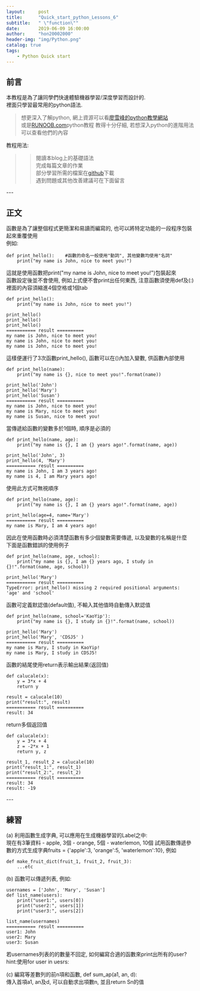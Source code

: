 ```yaml
---
layout:     post
title:      "Quick_start_python_Lessons_6"
subtitle:   " \"function\""
date:       2019-06-09 16:00:00
author:     "hon20002000"
header-img: "img/Python.png"
catalog: true
tags:
    - Python Quick start
---
```


## 前言

本教程是為了讓同學們快速體驗機器學習/深度學習而設計的.  
裡面只學習最常用的python語法.

>想更深入了解python, 網上資源可以看[廖雪峰的python教學網站](https://www.liaoxuefeng.com/wiki/1016959663602400)  
>或是[RUNOOB.com](http://www.runoob.com/python/python-tutorial.html)python教程
>教得十分仔細, 若想深入python的進階用法可以查看他們的內容   

教程用法:  
>>閱讀本blog上的基礎語法  
>>完成每篇文章的作業  
>>部分學習所需的檔案在[github](https://github.com/hon20002000/MacauAIChallenge2019_pythonLessons)下載  
>>遇到問題或其他改善建議可在下面留言


<p id = "build"></p>
---

## 正文

函數是為了讓整個程式更簡潔和易讀而編寫的, 也可以將特定功能的一段程序包裝起來重覆使用  
例如:

    def print_hello():    #函數的命名一般使用"動詞", 其他變數均使用"名詞"
        print("my name is John, nice to meet you!")

這就是使用函數把print("my name is John, nice to meet you!")包裝起來  
函數設定後並不會使用, 例如上式便不會print出任何東西, 注意函數須使用def及(:)  
裡面的內容須縮進4個空格或1個tab  

    def print_hello():
        print("my name is John, nice to meet you!")
    
    print_hello()
    print_hello()
    print_hello()
    =========== result ==========
    my name is John, nice to meet you!
    my name is John, nice to meet you!
    my name is John, nice to meet you!

這樣便運行了3次函數print_hello(), 函數可以在()內加入變數, 供函數內部使用  

    def print_hello(name):
        print("my name is {}, nice to meet you!".format(name))
    
    print_hello('John')
    print_hello('Mary')
    print_hello('Susan')
    =========== result ==========
    my name is John, nice to meet you!
    my name is Mary, nice to meet you!
    my name is Susan, nice to meet you!
    
當傳遞給函數的變數多於1個時, 順序是必須的  

    def print_hello(name, age):
        print("my name is {}, I am {} years ago!".format(name, age))
    
    print_hello('John', 3)
    print_hello(4, 'Mary')
    =========== result ==========
    my name is John, I am 3 years ago!
    my name is 4, I am Mary years ago!

使用此方式可無視順序  

    def print_hello(name, age):
        print("my name is {}, I am {} years ago!".format(name, age))
    
    print_hello(age=4, name='Mary')
    =========== result ==========
    my name is Mary, I am 4 years ago!

因此在使用函數時必須清楚函數有多少個變數需要傳遞, 以及變數的名稱是什麼  
下面是函數錯誤的使用例子  

    def print_hello(name, age, school):
        print("my name is {}, I am {} years ago, I study in {}!".format(name, age, school))

    print_hello('Mary')
    =========== result ==========
    TypeError: print_hello() missing 2 required positional arguments: 'age' and 'school'
   

函數可定義默認值(default值), 不輸入其他值時自動傳入默認值    

    def print_hello(name, school='KaoYip'):
        print("my name is {}, I study in {}!".format(name, school))

    print_hello('Mary')
    print_hello('Mary', 'CDSJ5' )   
    =========== result ==========
    my name is Mary, I study in KaoYip!
    my name is Mary, I study in CDSJ5!

函數的結尾使用return表示輸出結果(返回值)      

    def calucale(x):
        y = 3*x + 4
        return y

    result = calucale(10)
    print("result:", result)   
    =========== result ==========
    result: 34

return多個返回值     

    def calucale(x):
        y = 3*x + 4
        z = -2*x + 1
        return y, z

    result_1, result_2 = calucale(10)
    print("result_1:", result_1)   
    print("result_2:", result_2) 
    =========== result ==========
    result: 34
    result: -19
    
<p id = "build"></p>
---
    
## 練習


(a) 利用函數生成字典, 可以應用在生成機器學習的Label之中:  
    現在有3筆資料
    - apple, 3個
    - orange, 5個
    - waterlemon, 10個
    試用函數傳遞參數的方式生成字典fruits = {'apple':3, 'orange':5, 'waterlemon':10}, 例如  
    
    def make_fruit_dict(fruit_1, fruit_2, fruit_3):
        ...etc

(b) 函數可以傳遞列表, 例如:

    usernames = ['John', 'Mary', 'Susan']
    def list_name(users):
        print("user1:", users[0])
        print("user2:", users[1])
        print("user3:", users[2])
    
    list_name(usernames)
    =========== result ==========
    user1: John
    user2: Mary
    user3: Susan
若usernames列表的的數量不回定, 如何編寫合適的函數來print出所有的user?
hint:使用for user in uesrs:


(c) 編寫等差數列的前n項和函數, def sum_ap(a1, an, d):  
    傳入首項a1, an及d, 可以自動求出項數n, 並且return Sn的值